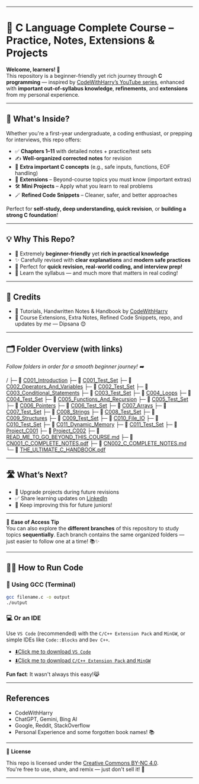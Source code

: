 
---

# 🌟 C Language Complete Course – Practice, Notes, Extensions & Projects

**Welcome, learners! 👋**  
This repository is a beginner-friendly yet rich journey through **C programming** — inspired by [CodeWithHarry’s YouTube series](https://youtu.be/ZSPZob_1TOk), enhanced with **important out-of-syllabus knowledge**, **refinements**, and **extensions** from my personal experience.

---

## 📘 What's Inside?

Whether you're a first-year undergraduate, a coding enthusiast, or prepping for interviews, this repo offers:

- ✅ **Chapters 1–11** with detailed notes + practice/test sets  
- ✍️ **Well-organized corrected notes** for revision
- 🧩 **Extra important C concepts** (e.g., safe inputs, functions, EOF handling)
- 🌟 **Extensions** – Beyond-course topics you must know (important extras)  
- 🛠️ **Mini Projects** – Apply what you learn to real problems  
- 🪄 **Refined Code Snippets** – Cleaner, safer, and better approaches

Perfect for **self-study, deep understanding, quick revision**, or **building a strong C foundation**!

---

## 💡 Why This Repo?

- 🔰 Extremely **beginner-friendly** yet **rich in practical knowledge**
- ✨ Carefully revised with **clear explanations** and **modern safe practices**
- 📌 Perfect for **quick revision, real-world coding, and interview prep!**
- 🚀 Learn the syllabus — and much more that matters in real coding!

---

## 🙌 Credits

- 🎥 Tutorials, Handwritten Notes & Handbook by [CodeWithHarry](https://www.codewithharry.com)  
- 🧾 Course Extensions, Extra Notes, Refined Code Snippets, repo, and updates by *me* — Dipsana 😊

---

## 🗂️ Folder Overview (with links)

*Follow folders in order for a smooth beginner journey! ➡️*

/
├─ 📁 [C001_Introduction](https://github.com/DipsanaRoy/learn-c-with-practice/tree/main/C001_Introduction)
├─ 📁 [C001_Test_Set](https://github.com/DipsanaRoy/learn-c-with-practice/tree/main/C001_Test_Set)
├─ 📁 [C002_Operators_And_Variables](https://github.com/DipsanaRoy/learn-c-with-practice/tree/main/C002_Operators_And_Variables)
├─ 📁 [C002_Test_Set](https://github.com/DipsanaRoy/learn-c-with-practice/tree/main/C002_Test_Set)
├─ 📁 [C003_Conditional_Statements](https://github.com/DipsanaRoy/learn-c-with-practice/tree/main/C003_Conditional_Statements)
├─ 📁 [C003_Test_Set](https://github.com/DipsanaRoy/learn-c-with-practice/tree/main/C003_Test_Set)
├─ 📁 [C004_Loops](https://github.com/DipsanaRoy/learn-c-with-practice/tree/main/C004_Loops)
├─ 📁 [C004_Test_Set](https://github.com/DipsanaRoy/learn-c-with-practice/tree/main/C004_Test_Set)
├─ 📁 [C005_Functions_And_Recursion](https://github.com/DipsanaRoy/learn-c-with-practice/tree/main/C005_Functions_And_Recursion)
├─ 📁 [C005_Test_Set](https://github.com/DipsanaRoy/learn-c-with-practice/tree/main/C005_Test_Set)
├─ 📁 [C006_Pointers](https://github.com/DipsanaRoy/learn-c-with-practice/tree/main/C006_Pointers)
├─ 📁 [C006_Test_Set](https://github.com/DipsanaRoy/learn-c-with-practice/tree/main/C006_Test_Set)
├─ 📁 [C007_Arrays](https://github.com/DipsanaRoy/learn-c-with-practice/tree/main/C007_Arrays)
├─ 📁 [C007_Test_Set](https://github.com/DipsanaRoy/learn-c-with-practice/tree/main/C007_Test_Set)
├─ 📁 [C008_Strings](https://github.com/DipsanaRoy/learn-c-with-practice/tree/main/C008_Strings)
├─ 📁 [C008_Test_Set](https://github.com/DipsanaRoy/learn-c-with-practice/tree/main/C008_Test_Set)
├─ 📁 [C009_Structures](https://github.com/DipsanaRoy/learn-c-with-practice/tree/main/C009_Structures)
├─ 📁 [C009_Test_Set](https://github.com/DipsanaRoy/learn-c-with-practice/tree/main/C009_Test_Set)
├─ 📁 [C010_File_IO](https://github.com/DipsanaRoy/learn-c-with-practice/tree/main/C010_File_IO)
├─ 📁 [C010_Test_Set](https://github.com/DipsanaRoy/learn-c-with-practice/tree/main/C010_Test_Set)
├─ 📁 [C011_Dynamic_Memory](https://github.com/DipsanaRoy/learn-c-with-practice/tree/main/C011_Dynamic_Memory)
├─ 📁 [C011_Test_Set](https://github.com/DipsanaRoy/learn-c-with-practice/tree/main/C011_Test_Set)
├─ 📁 [Project_C001](https://github.com/DipsanaRoy/learn-c-with-practice/tree/main/Project_001)
├─ 📁 [Project_C002](https://github.com/DipsanaRoy/learn-c-with-practice/tree/main/Project_002)
├─ 📄 [READ_ME_TO_GO_BEYOND_THIS_COURSE.md](https://github.com/DipsanaRoy/learn-c-with-practice/tree/main/READ_ME_TO_GO_BEYOND_THIS_COURSE.md)
├─ 📓 [CN001_C_COMPLETE_NOTES.pdf](https://github.com/DipsanaRoy/learn-c-with-practice/blob/main/CN001_C_COMPLETE_NOTES.pdf)
├─ 📓 [CN002_C_COMPLETE_NOTES.md](https://github.com/DipsanaRoy/learn-c-with-practice/blob/main/CN002_C_COMPLETE_NOTES.md)
└─ 📘 [THE_ULTIMATE_C_HANDBOOK.pdf](https://github.com/DipsanaRoy/learn-c-with-practice/blob/main/THE_ULTIMATE_C_HANDBOOK.pdf)

---

## 🛣️ What’s Next?

- 🔄 Upgrade projects during future revisions
- ✅ Share learning updates on [LinkedIn](www.linkedin.com/in/dipsana)
- 💬 Keep improving this for future juniors!

---

🔀 **Ease of Access Tip**  
You can also explore the **different branches** of this repository to study topics **sequentially**. Each branch contains the same organized folders — just easier to follow one at a time! 📚✨

---

## 🏃‍♂️ How to Run Code

### 🔧 Using GCC (Terminal)
```bash
gcc filename.c -o output
./output
```

### 💻 Or an IDE 

Use `VS Code` (recommended) with the `C/C++ Extension Pack` and `MinGW`, or simple IDEs like `Code::Blocks` and `Dev C++`.

- [⬇️Click me to download `VS Code`](https://code.visualstudio.com/download)
- [⬇️Click me to download `C/C++ Extension Pack` and `MinGW`](https://code.visualstudio.com/docs/cpp/config-mingw)

**Fun fact**: It wasn't always this easy!😹

---

## References  

- CodeWithHarry  
- ChatGPT, Gemini, Bing AI  
- Google, Reddit, StackOverflow  
- Personal Experience and some forgotten book names! 📚

---

📄 **License**

This repo is licensed under the [Creative Commons BY-NC 4.0](https://creativecommons.org/licenses/by-nc/4.0/).  
You're free to use, share, and remix — just don't sell it! 💖

---
